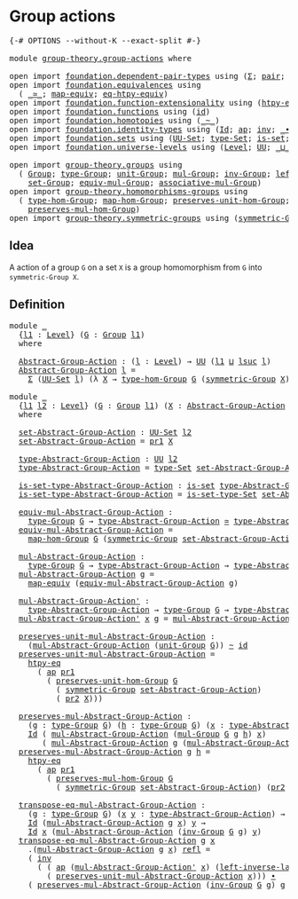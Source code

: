 # Group actions

<pre class="Agda"><a id="26" class="Symbol">{-#</a> <a id="30" class="Keyword">OPTIONS</a> <a id="38" class="Pragma">--without-K</a> <a id="50" class="Pragma">--exact-split</a> <a id="64" class="Symbol">#-}</a>

<a id="69" class="Keyword">module</a> <a id="76" href="group-theory.group-actions.html" class="Module">group-theory.group-actions</a> <a id="103" class="Keyword">where</a>

<a id="110" class="Keyword">open</a> <a id="115" class="Keyword">import</a> <a id="122" href="foundation.dependent-pair-types.html" class="Module">foundation.dependent-pair-types</a> <a id="154" class="Keyword">using</a> <a id="160" class="Symbol">(</a><a id="161" href="foundation-core.dependent-pair-types.html#502" class="Record">Σ</a><a id="162" class="Symbol">;</a> <a id="164" href="foundation-core.dependent-pair-types.html#575" class="InductiveConstructor">pair</a><a id="168" class="Symbol">;</a> <a id="170" href="foundation-core.dependent-pair-types.html#592" class="Field">pr1</a><a id="173" class="Symbol">;</a> <a id="175" href="foundation-core.dependent-pair-types.html#604" class="Field">pr2</a><a id="178" class="Symbol">)</a>
<a id="180" class="Keyword">open</a> <a id="185" class="Keyword">import</a> <a id="192" href="foundation.equivalences.html" class="Module">foundation.equivalences</a> <a id="216" class="Keyword">using</a>
  <a id="224" class="Symbol">(</a> <a id="226" href="foundation-core.equivalences.html#1607" class="Function Operator">_≃_</a><a id="229" class="Symbol">;</a> <a id="231" href="foundation-core.equivalences.html#1807" class="Function">map-equiv</a><a id="240" class="Symbol">;</a> <a id="242" href="foundation.equivalences.html#13465" class="Function">eq-htpy-equiv</a><a id="255" class="Symbol">)</a>
<a id="257" class="Keyword">open</a> <a id="262" class="Keyword">import</a> <a id="269" href="foundation.function-extensionality.html" class="Module">foundation.function-extensionality</a> <a id="304" class="Keyword">using</a> <a id="310" class="Symbol">(</a><a id="311" href="foundation-core.function-extensionality.html#964" class="Function">htpy-eq</a><a id="318" class="Symbol">)</a>
<a id="320" class="Keyword">open</a> <a id="325" class="Keyword">import</a> <a id="332" href="foundation.functions.html" class="Module">foundation.functions</a> <a id="353" class="Keyword">using</a> <a id="359" class="Symbol">(</a><a id="360" href="foundation-core.functions.html#309" class="Function">id</a><a id="362" class="Symbol">)</a>
<a id="364" class="Keyword">open</a> <a id="369" class="Keyword">import</a> <a id="376" href="foundation.homotopies.html" class="Module">foundation.homotopies</a> <a id="398" class="Keyword">using</a> <a id="404" class="Symbol">(</a><a id="405" href="foundation-core.homotopies.html#545" class="Function Operator">_~_</a><a id="408" class="Symbol">)</a>
<a id="410" class="Keyword">open</a> <a id="415" class="Keyword">import</a> <a id="422" href="foundation.identity-types.html" class="Module">foundation.identity-types</a> <a id="448" class="Keyword">using</a> <a id="454" class="Symbol">(</a><a id="455" href="foundation-core.identity-types.html#1754" class="Datatype">Id</a><a id="457" class="Symbol">;</a> <a id="459" href="foundation-core.identity-types.html#3990" class="Function">ap</a><a id="461" class="Symbol">;</a> <a id="463" href="foundation-core.identity-types.html#2716" class="Function">inv</a><a id="466" class="Symbol">;</a> <a id="468" href="foundation-core.identity-types.html#2412" class="Function Operator">_∙_</a><a id="471" class="Symbol">;</a> <a id="473" href="foundation-core.identity-types.html#1807" class="InductiveConstructor">refl</a><a id="477" class="Symbol">)</a>
<a id="479" class="Keyword">open</a> <a id="484" class="Keyword">import</a> <a id="491" href="foundation.sets.html" class="Module">foundation.sets</a> <a id="507" class="Keyword">using</a> <a id="513" class="Symbol">(</a><a id="514" href="foundation-core.sets.html#1177" class="Function">UU-Set</a><a id="520" class="Symbol">;</a> <a id="522" href="foundation-core.sets.html#1291" class="Function">type-Set</a><a id="530" class="Symbol">;</a> <a id="532" href="foundation-core.sets.html#1099" class="Function">is-set</a><a id="538" class="Symbol">;</a> <a id="540" href="foundation-core.sets.html#1342" class="Function">is-set-type-Set</a><a id="555" class="Symbol">)</a>
<a id="557" class="Keyword">open</a> <a id="562" class="Keyword">import</a> <a id="569" href="foundation.universe-levels.html" class="Module">foundation.universe-levels</a> <a id="596" class="Keyword">using</a> <a id="602" class="Symbol">(</a><a id="603" href="Agda.Primitive.html#597" class="Postulate">Level</a><a id="608" class="Symbol">;</a> <a id="610" href="foundation-core.universe-levels.html#222" class="Primitive">UU</a><a id="612" class="Symbol">;</a> <a id="614" href="Agda.Primitive.html#810" class="Primitive Operator">_⊔_</a><a id="617" class="Symbol">;</a> <a id="619" href="Agda.Primitive.html#780" class="Primitive">lsuc</a><a id="623" class="Symbol">)</a>

<a id="626" class="Keyword">open</a> <a id="631" class="Keyword">import</a> <a id="638" href="group-theory.groups.html" class="Module">group-theory.groups</a> <a id="658" class="Keyword">using</a>
  <a id="666" class="Symbol">(</a> <a id="668" href="group-theory.groups.html#2468" class="Function">Group</a><a id="673" class="Symbol">;</a> <a id="675" href="group-theory.groups.html#2711" class="Function">type-Group</a><a id="685" class="Symbol">;</a> <a id="687" href="group-theory.groups.html#3755" class="Function">unit-Group</a><a id="697" class="Symbol">;</a> <a id="699" href="group-theory.groups.html#2956" class="Function">mul-Group</a><a id="708" class="Symbol">;</a> <a id="710" href="group-theory.groups.html#4544" class="Function">inv-Group</a><a id="719" class="Symbol">;</a> <a id="721" href="group-theory.groups.html#4622" class="Function">left-inverse-law-Group</a><a id="743" class="Symbol">;</a>
    <a id="749" href="group-theory.groups.html#2651" class="Function">set-Group</a><a id="758" class="Symbol">;</a> <a id="760" href="group-theory.groups.html#5596" class="Function">equiv-mul-Group</a><a id="775" class="Symbol">;</a> <a id="777" href="group-theory.groups.html#3305" class="Function">associative-mul-Group</a><a id="798" class="Symbol">)</a>
<a id="800" class="Keyword">open</a> <a id="805" class="Keyword">import</a> <a id="812" href="group-theory.homomorphisms-groups.html" class="Module">group-theory.homomorphisms-groups</a> <a id="846" class="Keyword">using</a>
  <a id="854" class="Symbol">(</a> <a id="856" href="group-theory.homomorphisms-groups.html#1617" class="Function">type-hom-Group</a><a id="870" class="Symbol">;</a> <a id="872" href="group-theory.homomorphisms-groups.html#1746" class="Function">map-hom-Group</a><a id="885" class="Symbol">;</a> <a id="887" href="group-theory.homomorphisms-groups.html#5799" class="Function">preserves-unit-hom-Group</a><a id="911" class="Symbol">;</a>
    <a id="917" href="group-theory.homomorphisms-groups.html#1832" class="Function">preserves-mul-hom-Group</a><a id="940" class="Symbol">)</a>
<a id="942" class="Keyword">open</a> <a id="947" class="Keyword">import</a> <a id="954" href="group-theory.symmetric-groups.html" class="Module">group-theory.symmetric-groups</a> <a id="984" class="Keyword">using</a> <a id="990" class="Symbol">(</a><a id="991" href="group-theory.symmetric-groups.html#3597" class="Function">symmetric-Group</a><a id="1006" class="Symbol">)</a>
</pre>
## Idea

A action of a group `G` on a set `X` is a group homomorphism from `G` into `symmetric-Group X`.

## Definition

<pre class="Agda"><a id="1142" class="Keyword">module</a> <a id="1149" href="group-theory.group-actions.html#1149" class="Module">_</a>
  <a id="1153" class="Symbol">{</a><a id="1154" href="group-theory.group-actions.html#1154" class="Bound">l1</a> <a id="1157" class="Symbol">:</a> <a id="1159" href="Agda.Primitive.html#597" class="Postulate">Level</a><a id="1164" class="Symbol">}</a> <a id="1166" class="Symbol">(</a><a id="1167" href="group-theory.group-actions.html#1167" class="Bound">G</a> <a id="1169" class="Symbol">:</a> <a id="1171" href="group-theory.groups.html#2468" class="Function">Group</a> <a id="1177" href="group-theory.group-actions.html#1154" class="Bound">l1</a><a id="1179" class="Symbol">)</a>
  <a id="1183" class="Keyword">where</a>

  <a id="1192" href="group-theory.group-actions.html#1192" class="Function">Abstract-Group-Action</a> <a id="1214" class="Symbol">:</a> <a id="1216" class="Symbol">(</a><a id="1217" href="group-theory.group-actions.html#1217" class="Bound">l</a> <a id="1219" class="Symbol">:</a> <a id="1221" href="Agda.Primitive.html#597" class="Postulate">Level</a><a id="1226" class="Symbol">)</a> <a id="1228" class="Symbol">→</a> <a id="1230" href="foundation-core.universe-levels.html#222" class="Primitive">UU</a> <a id="1233" class="Symbol">(</a><a id="1234" href="group-theory.group-actions.html#1154" class="Bound">l1</a> <a id="1237" href="Agda.Primitive.html#810" class="Primitive Operator">⊔</a> <a id="1239" href="Agda.Primitive.html#780" class="Primitive">lsuc</a> <a id="1244" href="group-theory.group-actions.html#1217" class="Bound">l</a><a id="1245" class="Symbol">)</a>
  <a id="1249" href="group-theory.group-actions.html#1192" class="Function">Abstract-Group-Action</a> <a id="1271" href="group-theory.group-actions.html#1271" class="Bound">l</a> <a id="1273" class="Symbol">=</a>
    <a id="1279" href="foundation-core.dependent-pair-types.html#502" class="Record">Σ</a> <a id="1281" class="Symbol">(</a><a id="1282" href="foundation-core.sets.html#1177" class="Function">UU-Set</a> <a id="1289" href="group-theory.group-actions.html#1271" class="Bound">l</a><a id="1290" class="Symbol">)</a> <a id="1292" class="Symbol">(λ</a> <a id="1295" href="group-theory.group-actions.html#1295" class="Bound">X</a> <a id="1297" class="Symbol">→</a> <a id="1299" href="group-theory.homomorphisms-groups.html#1617" class="Function">type-hom-Group</a> <a id="1314" href="group-theory.group-actions.html#1167" class="Bound">G</a> <a id="1316" class="Symbol">(</a><a id="1317" href="group-theory.symmetric-groups.html#3597" class="Function">symmetric-Group</a> <a id="1333" href="group-theory.group-actions.html#1295" class="Bound">X</a><a id="1334" class="Symbol">))</a>

<a id="1338" class="Keyword">module</a> <a id="1345" href="group-theory.group-actions.html#1345" class="Module">_</a>
  <a id="1349" class="Symbol">{</a><a id="1350" href="group-theory.group-actions.html#1350" class="Bound">l1</a> <a id="1353" href="group-theory.group-actions.html#1353" class="Bound">l2</a> <a id="1356" class="Symbol">:</a> <a id="1358" href="Agda.Primitive.html#597" class="Postulate">Level</a><a id="1363" class="Symbol">}</a> <a id="1365" class="Symbol">(</a><a id="1366" href="group-theory.group-actions.html#1366" class="Bound">G</a> <a id="1368" class="Symbol">:</a> <a id="1370" href="group-theory.groups.html#2468" class="Function">Group</a> <a id="1376" href="group-theory.group-actions.html#1350" class="Bound">l1</a><a id="1378" class="Symbol">)</a> <a id="1380" class="Symbol">(</a><a id="1381" href="group-theory.group-actions.html#1381" class="Bound">X</a> <a id="1383" class="Symbol">:</a> <a id="1385" href="group-theory.group-actions.html#1192" class="Function">Abstract-Group-Action</a> <a id="1407" href="group-theory.group-actions.html#1366" class="Bound">G</a> <a id="1409" href="group-theory.group-actions.html#1353" class="Bound">l2</a><a id="1411" class="Symbol">)</a>
  <a id="1415" class="Keyword">where</a>

  <a id="1424" href="group-theory.group-actions.html#1424" class="Function">set-Abstract-Group-Action</a> <a id="1450" class="Symbol">:</a> <a id="1452" href="foundation-core.sets.html#1177" class="Function">UU-Set</a> <a id="1459" href="group-theory.group-actions.html#1353" class="Bound">l2</a>
  <a id="1464" href="group-theory.group-actions.html#1424" class="Function">set-Abstract-Group-Action</a> <a id="1490" class="Symbol">=</a> <a id="1492" href="foundation-core.dependent-pair-types.html#592" class="Field">pr1</a> <a id="1496" href="group-theory.group-actions.html#1381" class="Bound">X</a>

  <a id="1501" href="group-theory.group-actions.html#1501" class="Function">type-Abstract-Group-Action</a> <a id="1528" class="Symbol">:</a> <a id="1530" href="foundation-core.universe-levels.html#222" class="Primitive">UU</a> <a id="1533" href="group-theory.group-actions.html#1353" class="Bound">l2</a>
  <a id="1538" href="group-theory.group-actions.html#1501" class="Function">type-Abstract-Group-Action</a> <a id="1565" class="Symbol">=</a> <a id="1567" href="foundation-core.sets.html#1291" class="Function">type-Set</a> <a id="1576" href="group-theory.group-actions.html#1424" class="Function">set-Abstract-Group-Action</a>

  <a id="1605" href="group-theory.group-actions.html#1605" class="Function">is-set-type-Abstract-Group-Action</a> <a id="1639" class="Symbol">:</a> <a id="1641" href="foundation-core.sets.html#1099" class="Function">is-set</a> <a id="1648" href="group-theory.group-actions.html#1501" class="Function">type-Abstract-Group-Action</a>
  <a id="1677" href="group-theory.group-actions.html#1605" class="Function">is-set-type-Abstract-Group-Action</a> <a id="1711" class="Symbol">=</a> <a id="1713" href="foundation-core.sets.html#1342" class="Function">is-set-type-Set</a> <a id="1729" href="group-theory.group-actions.html#1424" class="Function">set-Abstract-Group-Action</a>
  
  <a id="1760" href="group-theory.group-actions.html#1760" class="Function">equiv-mul-Abstract-Group-Action</a> <a id="1792" class="Symbol">:</a>
    <a id="1798" href="group-theory.groups.html#2711" class="Function">type-Group</a> <a id="1809" href="group-theory.group-actions.html#1366" class="Bound">G</a> <a id="1811" class="Symbol">→</a> <a id="1813" href="group-theory.group-actions.html#1501" class="Function">type-Abstract-Group-Action</a> <a id="1840" href="foundation-core.equivalences.html#1607" class="Function Operator">≃</a> <a id="1842" href="group-theory.group-actions.html#1501" class="Function">type-Abstract-Group-Action</a>
  <a id="1871" href="group-theory.group-actions.html#1760" class="Function">equiv-mul-Abstract-Group-Action</a> <a id="1903" class="Symbol">=</a>
    <a id="1909" href="group-theory.homomorphisms-groups.html#1746" class="Function">map-hom-Group</a> <a id="1923" href="group-theory.group-actions.html#1366" class="Bound">G</a> <a id="1925" class="Symbol">(</a><a id="1926" href="group-theory.symmetric-groups.html#3597" class="Function">symmetric-Group</a> <a id="1942" href="group-theory.group-actions.html#1424" class="Function">set-Abstract-Group-Action</a><a id="1967" class="Symbol">)</a> <a id="1969" class="Symbol">(</a><a id="1970" href="foundation-core.dependent-pair-types.html#604" class="Field">pr2</a> <a id="1974" href="group-theory.group-actions.html#1381" class="Bound">X</a><a id="1975" class="Symbol">)</a>

  <a id="1980" href="group-theory.group-actions.html#1980" class="Function">mul-Abstract-Group-Action</a> <a id="2006" class="Symbol">:</a>
    <a id="2012" href="group-theory.groups.html#2711" class="Function">type-Group</a> <a id="2023" href="group-theory.group-actions.html#1366" class="Bound">G</a> <a id="2025" class="Symbol">→</a> <a id="2027" href="group-theory.group-actions.html#1501" class="Function">type-Abstract-Group-Action</a> <a id="2054" class="Symbol">→</a> <a id="2056" href="group-theory.group-actions.html#1501" class="Function">type-Abstract-Group-Action</a>
  <a id="2085" href="group-theory.group-actions.html#1980" class="Function">mul-Abstract-Group-Action</a> <a id="2111" href="group-theory.group-actions.html#2111" class="Bound">g</a> <a id="2113" class="Symbol">=</a>
    <a id="2119" href="foundation-core.equivalences.html#1807" class="Function">map-equiv</a> <a id="2129" class="Symbol">(</a><a id="2130" href="group-theory.group-actions.html#1760" class="Function">equiv-mul-Abstract-Group-Action</a> <a id="2162" href="group-theory.group-actions.html#2111" class="Bound">g</a><a id="2163" class="Symbol">)</a>

  <a id="2168" href="group-theory.group-actions.html#2168" class="Function">mul-Abstract-Group-Action&#39;</a> <a id="2195" class="Symbol">:</a>
    <a id="2201" href="group-theory.group-actions.html#1501" class="Function">type-Abstract-Group-Action</a> <a id="2228" class="Symbol">→</a> <a id="2230" href="group-theory.groups.html#2711" class="Function">type-Group</a> <a id="2241" href="group-theory.group-actions.html#1366" class="Bound">G</a> <a id="2243" class="Symbol">→</a> <a id="2245" href="group-theory.group-actions.html#1501" class="Function">type-Abstract-Group-Action</a>
  <a id="2274" href="group-theory.group-actions.html#2168" class="Function">mul-Abstract-Group-Action&#39;</a> <a id="2301" href="group-theory.group-actions.html#2301" class="Bound">x</a> <a id="2303" href="group-theory.group-actions.html#2303" class="Bound">g</a> <a id="2305" class="Symbol">=</a> <a id="2307" href="group-theory.group-actions.html#1980" class="Function">mul-Abstract-Group-Action</a> <a id="2333" href="group-theory.group-actions.html#2303" class="Bound">g</a> <a id="2335" href="group-theory.group-actions.html#2301" class="Bound">x</a>

  <a id="2340" href="group-theory.group-actions.html#2340" class="Function">preserves-unit-mul-Abstract-Group-Action</a> <a id="2381" class="Symbol">:</a>
    <a id="2387" class="Symbol">(</a><a id="2388" href="group-theory.group-actions.html#1980" class="Function">mul-Abstract-Group-Action</a> <a id="2414" class="Symbol">(</a><a id="2415" href="group-theory.groups.html#3755" class="Function">unit-Group</a> <a id="2426" href="group-theory.group-actions.html#1366" class="Bound">G</a><a id="2427" class="Symbol">))</a> <a id="2430" href="foundation-core.homotopies.html#545" class="Function Operator">~</a> <a id="2432" href="foundation-core.functions.html#309" class="Function">id</a>
  <a id="2437" href="group-theory.group-actions.html#2340" class="Function">preserves-unit-mul-Abstract-Group-Action</a> <a id="2478" class="Symbol">=</a>
    <a id="2484" href="foundation-core.function-extensionality.html#964" class="Function">htpy-eq</a>
      <a id="2498" class="Symbol">(</a> <a id="2500" href="foundation-core.identity-types.html#3990" class="Function">ap</a> <a id="2503" href="foundation-core.dependent-pair-types.html#592" class="Field">pr1</a>
        <a id="2515" class="Symbol">(</a> <a id="2517" href="group-theory.homomorphisms-groups.html#5799" class="Function">preserves-unit-hom-Group</a> <a id="2542" href="group-theory.group-actions.html#1366" class="Bound">G</a>
          <a id="2554" class="Symbol">(</a> <a id="2556" href="group-theory.symmetric-groups.html#3597" class="Function">symmetric-Group</a> <a id="2572" href="group-theory.group-actions.html#1424" class="Function">set-Abstract-Group-Action</a><a id="2597" class="Symbol">)</a>
          <a id="2609" class="Symbol">(</a> <a id="2611" href="foundation-core.dependent-pair-types.html#604" class="Field">pr2</a> <a id="2615" href="group-theory.group-actions.html#1381" class="Bound">X</a><a id="2616" class="Symbol">)))</a>

  <a id="2623" href="group-theory.group-actions.html#2623" class="Function">preserves-mul-Abstract-Group-Action</a> <a id="2659" class="Symbol">:</a>
    <a id="2665" class="Symbol">(</a><a id="2666" href="group-theory.group-actions.html#2666" class="Bound">g</a> <a id="2668" class="Symbol">:</a> <a id="2670" href="group-theory.groups.html#2711" class="Function">type-Group</a> <a id="2681" href="group-theory.group-actions.html#1366" class="Bound">G</a><a id="2682" class="Symbol">)</a> <a id="2684" class="Symbol">(</a><a id="2685" href="group-theory.group-actions.html#2685" class="Bound">h</a> <a id="2687" class="Symbol">:</a> <a id="2689" href="group-theory.groups.html#2711" class="Function">type-Group</a> <a id="2700" href="group-theory.group-actions.html#1366" class="Bound">G</a><a id="2701" class="Symbol">)</a> <a id="2703" class="Symbol">(</a><a id="2704" href="group-theory.group-actions.html#2704" class="Bound">x</a> <a id="2706" class="Symbol">:</a> <a id="2708" href="group-theory.group-actions.html#1501" class="Function">type-Abstract-Group-Action</a><a id="2734" class="Symbol">)</a> <a id="2736" class="Symbol">→</a>
    <a id="2742" href="foundation-core.identity-types.html#1754" class="Datatype">Id</a> <a id="2745" class="Symbol">(</a> <a id="2747" href="group-theory.group-actions.html#1980" class="Function">mul-Abstract-Group-Action</a> <a id="2773" class="Symbol">(</a><a id="2774" href="group-theory.groups.html#2956" class="Function">mul-Group</a> <a id="2784" href="group-theory.group-actions.html#1366" class="Bound">G</a> <a id="2786" href="group-theory.group-actions.html#2666" class="Bound">g</a> <a id="2788" href="group-theory.group-actions.html#2685" class="Bound">h</a><a id="2789" class="Symbol">)</a> <a id="2791" href="group-theory.group-actions.html#2704" class="Bound">x</a><a id="2792" class="Symbol">)</a>
       <a id="2801" class="Symbol">(</a> <a id="2803" href="group-theory.group-actions.html#1980" class="Function">mul-Abstract-Group-Action</a> <a id="2829" href="group-theory.group-actions.html#2666" class="Bound">g</a> <a id="2831" class="Symbol">(</a><a id="2832" href="group-theory.group-actions.html#1980" class="Function">mul-Abstract-Group-Action</a> <a id="2858" href="group-theory.group-actions.html#2685" class="Bound">h</a> <a id="2860" href="group-theory.group-actions.html#2704" class="Bound">x</a><a id="2861" class="Symbol">))</a>
  <a id="2866" href="group-theory.group-actions.html#2623" class="Function">preserves-mul-Abstract-Group-Action</a> <a id="2902" href="group-theory.group-actions.html#2902" class="Bound">g</a> <a id="2904" href="group-theory.group-actions.html#2904" class="Bound">h</a> <a id="2906" class="Symbol">=</a>
    <a id="2912" href="foundation-core.function-extensionality.html#964" class="Function">htpy-eq</a>
      <a id="2926" class="Symbol">(</a> <a id="2928" href="foundation-core.identity-types.html#3990" class="Function">ap</a> <a id="2931" href="foundation-core.dependent-pair-types.html#592" class="Field">pr1</a>
        <a id="2943" class="Symbol">(</a> <a id="2945" href="group-theory.homomorphisms-groups.html#1832" class="Function">preserves-mul-hom-Group</a> <a id="2969" href="group-theory.group-actions.html#1366" class="Bound">G</a>
          <a id="2981" class="Symbol">(</a> <a id="2983" href="group-theory.symmetric-groups.html#3597" class="Function">symmetric-Group</a> <a id="2999" href="group-theory.group-actions.html#1424" class="Function">set-Abstract-Group-Action</a><a id="3024" class="Symbol">)</a> <a id="3026" class="Symbol">(</a><a id="3027" href="foundation-core.dependent-pair-types.html#604" class="Field">pr2</a> <a id="3031" href="group-theory.group-actions.html#1381" class="Bound">X</a><a id="3032" class="Symbol">)</a> <a id="3034" href="group-theory.group-actions.html#2902" class="Bound">g</a> <a id="3036" href="group-theory.group-actions.html#2904" class="Bound">h</a><a id="3037" class="Symbol">))</a>

  <a id="3043" href="group-theory.group-actions.html#3043" class="Function">transpose-eq-mul-Abstract-Group-Action</a> <a id="3082" class="Symbol">:</a>
    <a id="3088" class="Symbol">(</a><a id="3089" href="group-theory.group-actions.html#3089" class="Bound">g</a> <a id="3091" class="Symbol">:</a> <a id="3093" href="group-theory.groups.html#2711" class="Function">type-Group</a> <a id="3104" href="group-theory.group-actions.html#1366" class="Bound">G</a><a id="3105" class="Symbol">)</a> <a id="3107" class="Symbol">(</a><a id="3108" href="group-theory.group-actions.html#3108" class="Bound">x</a> <a id="3110" href="group-theory.group-actions.html#3110" class="Bound">y</a> <a id="3112" class="Symbol">:</a> <a id="3114" href="group-theory.group-actions.html#1501" class="Function">type-Abstract-Group-Action</a><a id="3140" class="Symbol">)</a> <a id="3142" class="Symbol">→</a>
    <a id="3148" href="foundation-core.identity-types.html#1754" class="Datatype">Id</a> <a id="3151" class="Symbol">(</a><a id="3152" href="group-theory.group-actions.html#1980" class="Function">mul-Abstract-Group-Action</a> <a id="3178" href="group-theory.group-actions.html#3089" class="Bound">g</a> <a id="3180" href="group-theory.group-actions.html#3108" class="Bound">x</a><a id="3181" class="Symbol">)</a> <a id="3183" href="group-theory.group-actions.html#3110" class="Bound">y</a> <a id="3185" class="Symbol">→</a>
    <a id="3191" href="foundation-core.identity-types.html#1754" class="Datatype">Id</a> <a id="3194" href="group-theory.group-actions.html#3108" class="Bound">x</a> <a id="3196" class="Symbol">(</a><a id="3197" href="group-theory.group-actions.html#1980" class="Function">mul-Abstract-Group-Action</a> <a id="3223" class="Symbol">(</a><a id="3224" href="group-theory.groups.html#4544" class="Function">inv-Group</a> <a id="3234" href="group-theory.group-actions.html#1366" class="Bound">G</a> <a id="3236" href="group-theory.group-actions.html#3089" class="Bound">g</a><a id="3237" class="Symbol">)</a> <a id="3239" href="group-theory.group-actions.html#3110" class="Bound">y</a><a id="3240" class="Symbol">)</a>
  <a id="3244" href="group-theory.group-actions.html#3043" class="Function">transpose-eq-mul-Abstract-Group-Action</a> <a id="3283" href="group-theory.group-actions.html#3283" class="Bound">g</a> <a id="3285" href="group-theory.group-actions.html#3285" class="Bound">x</a>
    <a id="3291" class="DottedPattern Symbol">.(</a><a id="3293" href="group-theory.group-actions.html#1980" class="DottedPattern Function">mul-Abstract-Group-Action</a> <a id="3319" href="group-theory.group-actions.html#3283" class="DottedPattern Bound">g</a> <a id="3321" href="group-theory.group-actions.html#3285" class="DottedPattern Bound">x</a><a id="3322" class="DottedPattern Symbol">)</a> <a id="3324" href="foundation-core.identity-types.html#1807" class="InductiveConstructor">refl</a> <a id="3329" class="Symbol">=</a>
    <a id="3335" class="Symbol">(</a> <a id="3337" href="foundation-core.identity-types.html#2716" class="Function">inv</a>
      <a id="3347" class="Symbol">(</a> <a id="3349" class="Symbol">(</a> <a id="3351" href="foundation-core.identity-types.html#3990" class="Function">ap</a> <a id="3354" class="Symbol">(</a><a id="3355" href="group-theory.group-actions.html#2168" class="Function">mul-Abstract-Group-Action&#39;</a> <a id="3382" href="group-theory.group-actions.html#3285" class="Bound">x</a><a id="3383" class="Symbol">)</a> <a id="3385" class="Symbol">(</a><a id="3386" href="group-theory.groups.html#4622" class="Function">left-inverse-law-Group</a> <a id="3409" href="group-theory.group-actions.html#1366" class="Bound">G</a> <a id="3411" href="group-theory.group-actions.html#3283" class="Bound">g</a><a id="3412" class="Symbol">))</a> <a id="3415" href="foundation-core.identity-types.html#2412" class="Function Operator">∙</a>
        <a id="3425" class="Symbol">(</a> <a id="3427" href="group-theory.group-actions.html#2340" class="Function">preserves-unit-mul-Abstract-Group-Action</a> <a id="3468" href="group-theory.group-actions.html#3285" class="Bound">x</a><a id="3469" class="Symbol">)))</a> <a id="3473" href="foundation-core.identity-types.html#2412" class="Function Operator">∙</a>
    <a id="3479" class="Symbol">(</a> <a id="3481" href="group-theory.group-actions.html#2623" class="Function">preserves-mul-Abstract-Group-Action</a> <a id="3517" class="Symbol">(</a><a id="3518" href="group-theory.groups.html#4544" class="Function">inv-Group</a> <a id="3528" href="group-theory.group-actions.html#1366" class="Bound">G</a> <a id="3530" href="group-theory.group-actions.html#3283" class="Bound">g</a><a id="3531" class="Symbol">)</a> <a id="3533" href="group-theory.group-actions.html#3283" class="Bound">g</a> <a id="3535" href="group-theory.group-actions.html#3285" class="Bound">x</a><a id="3536" class="Symbol">)</a>
</pre>